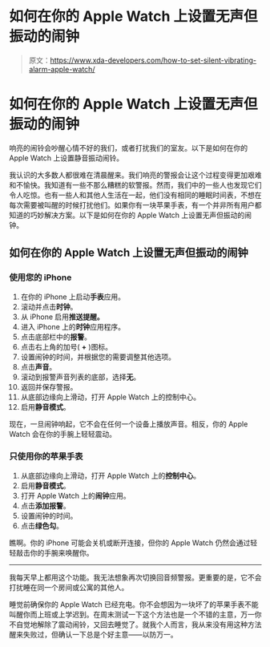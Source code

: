 # 如何在你的 Apple Watch 上设置无声但振动的闹钟

> 原文：<https://www.xda-developers.com/how-to-set-silent-vibrating-alarm-apple-watch/>

# 如何在你的 Apple Watch 上设置无声但振动的闹钟

响亮的闹铃会吵醒心情不好的我们，或者打扰我们的室友。以下是如何在你的 Apple Watch 上设置静音振动闹铃。

我认识的大多数人都很难在清晨醒来。我们响亮的警报会让这个过程变得更加艰难和不愉快。我知道有一些不那么糟糕的软警报。然而，我们中的一些人也发现它们令人吃惊。也有一些人和其他人生活在一起，他们没有相同的睡眠时间表，不想在每次需要被叫醒的时候打扰他们。如果你有一块苹果手表，有一个并非所有用户都知道的巧妙解决方案。以下是如何在你的 Apple Watch 上设置无声但振动的闹钟。

## 如何在你的 Apple Watch 上设置无声但振动的闹钟

### 使用您的 iPhone

1.  在你的 iPhone 上启动**手表**应用。
2.  滚动并点击**时钟**。
3.  从 iPhone 启用**推送提醒。**
4.  进入 iPhone 上的**时钟**应用程序。
5.  点击底部栏中的**报警**。
6.  点击右上角的加号( **+** )图标。
7.  设置闹钟的时间，并根据您的需要调整其他选项。
8.  点击**声音**。
9.  滚动到报警声音列表的底部，选择**无**。
10.  返回并保存警报。
11.  从底部边缘向上滑动，打开 Apple Watch 上的控制中心。
12.  启用**静音模式**。

现在，一旦闹钟响起，它不会在任何一个设备上播放声音。相反，你的 Apple Watch 会在你的手腕上轻轻震动。

### 只使用你的苹果手表

1.  从底部边缘向上滑动，打开 Apple Watch 上的**控制中心**。
2.  启用**静音模式**。
3.  打开 Apple Watch 上的**闹钟**应用。
4.  点击**添加报警**。
5.  设置闹钟的时间。
6.  点击**绿色勾**。

瞧啊。你的 iPhone 可能会关机或断开连接，但你的 Apple Watch 仍然会通过轻轻敲击你的手腕来唤醒你。

* * *

我每天早上都用这个功能。我无法想象再次切换回音频警报。更重要的是，它不会打扰睡在同一个房间或公寓的其他人。

睡觉前确保你的 Apple Watch 已经充电。你不会想因为一块坏了的苹果手表不能叫醒你而上班或上学迟到。在周末测试一下这个方法也是一个不错的主意，万一你不自觉地解除了震动闹铃，又回去睡觉了。就我个人而言，我从来没有用这种方法醒来失败过，但确认一下总是个好主意——以防万一。